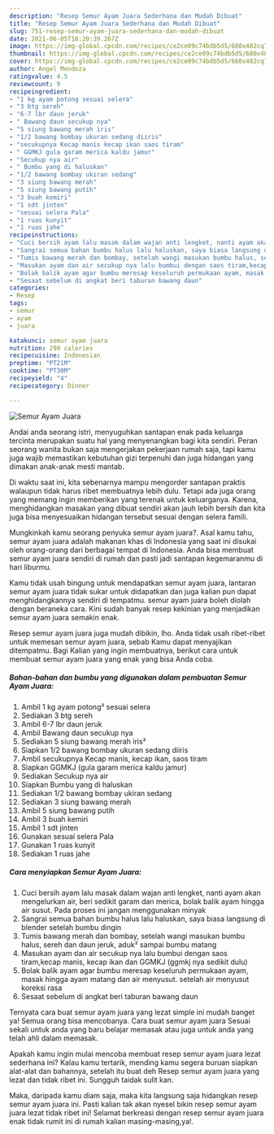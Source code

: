 ```yaml
---
description: "Resep Semur Ayam Juara Sederhana dan Mudah Dibuat"
title: "Resep Semur Ayam Juara Sederhana dan Mudah Dibuat"
slug: 751-resep-semur-ayam-juara-sederhana-dan-mudah-dibuat
date: 2021-06-05T16:20:39.267Z
image: https://img-global.cpcdn.com/recipes/ce2ce09c74bdb5d5/680x482cq70/semur-ayam-juara-foto-resep-utama.jpg
thumbnail: https://img-global.cpcdn.com/recipes/ce2ce09c74bdb5d5/680x482cq70/semur-ayam-juara-foto-resep-utama.jpg
cover: https://img-global.cpcdn.com/recipes/ce2ce09c74bdb5d5/680x482cq70/semur-ayam-juara-foto-resep-utama.jpg
author: Angel Mendoza
ratingvalue: 4.5
reviewcount: 9
recipeingredient:
- "1 kg ayam potong sesuai selera"
- "3 btg sereh"
- "6-7 lbr daun jeruk"
- " Bawang daun secukup nya"
- "5 siung bawang merah iris"
- "1/2 bawang bombay ukuran sedang diiris"
- "secukupnya Kecap manis kecap ikan saos tiram"
- " GGMKJ gula garam merica kaldu jamur"
- "Secukup nya air"
- " Bumbu yang di haluskan"
- "1/2 bawang bombay ukiran sedang"
- "3 siung bawang merah"
- "5 siung bawang putih"
- "3 buah kemiri"
- "1 sdt jinten"
- "sesuai selera Pala"
- "1 ruas kunyit"
- "1 ruas jahe"
recipeinstructions:
- "Cuci bersih ayam lalu masak dalam wajan anti lengket, nanti ayam akan mengelurkan air, beri sedikit garam dan merica, bolak balik ayam hingga air susut. Pada proses ini jangan menggunakan minyak"
- "Sangrai semua bahan bumbu halus lalu haluskan, saya biasa langsung di blender setelah bumbu dingin"
- "Tumis bawang merah dan bombay, setelah wangi masukan bumbu halus, sereh dan daun jeruk, aduk² sampai bumbu matang"
- "Masukan ayam dan air secukup nya lalu bumbui dengan saos tiram,kecap manis, kecap ikan dan GGMKJ (ggmkj nya sedikit dulu)"
- "Bolak balik ayam agar bumbu meresap keseluruh permukaan ayam, masak hingga ayam matang dan air menyusut. setelah air menyusut koreksi rasa"
- "Sesaat sebelum di angkat beri taburan bawang daun"
categories:
- Resep
tags:
- semur
- ayam
- juara

katakunci: semur ayam juara 
nutrition: 299 calories
recipecuisine: Indonesian
preptime: "PT21M"
cooktime: "PT30M"
recipeyield: "4"
recipecategory: Dinner

---
```



![Semur Ayam Juara](https://img-global.cpcdn.com/recipes/ce2ce09c74bdb5d5/680x482cq70/semur-ayam-juara-foto-resep-utama.jpg)

Andai anda seorang istri, menyuguhkan santapan enak pada keluarga tercinta merupakan suatu hal yang menyenangkan bagi kita sendiri. Peran seorang  wanita bukan saja mengerjakan pekerjaan rumah saja, tapi kamu juga wajib memastikan kebutuhan gizi terpenuhi dan juga hidangan yang dimakan anak-anak mesti mantab.

Di waktu  saat ini, kita sebenarnya mampu mengorder santapan praktis walaupun tidak harus ribet membuatnya lebih dulu. Tetapi ada juga orang yang memang ingin memberikan yang terenak untuk keluarganya. Karena, menghidangkan masakan yang dibuat sendiri akan jauh lebih bersih dan kita juga bisa menyesuaikan hidangan tersebut sesuai dengan selera famili. 



Mungkinkah kamu seorang penyuka semur ayam juara?. Asal kamu tahu, semur ayam juara adalah makanan khas di Indonesia yang saat ini disukai oleh orang-orang dari berbagai tempat di Indonesia. Anda bisa membuat semur ayam juara sendiri di rumah dan pasti jadi santapan kegemaranmu di hari liburmu.

Kamu tidak usah bingung untuk mendapatkan semur ayam juara, lantaran semur ayam juara tidak sukar untuk didapatkan dan juga kalian pun dapat menghidangkannya sendiri di tempatmu. semur ayam juara boleh diolah dengan beraneka cara. Kini sudah banyak resep kekinian yang menjadikan semur ayam juara semakin enak.

Resep semur ayam juara juga mudah dibikin, lho. Anda tidak usah ribet-ribet untuk memesan semur ayam juara, sebab Kamu dapat menyajikan ditempatmu. Bagi Kalian yang ingin membuatnya, berikut cara untuk membuat semur ayam juara yang enak yang bisa Anda coba.

<!--inarticleads1-->

##### Bahan-bahan dan bumbu yang digunakan dalam pembuatan Semur Ayam Juara:

1. Ambil 1 kg ayam potong² sesuai selera
1. Sediakan 3 btg sereh
1. Ambil 6-7 lbr daun jeruk
1. Ambil  Bawang daun secukup nya
1. Sediakan 5 siung bawang merah iris²
1. Siapkan 1/2 bawang bombay ukuran sedang diiris
1. Ambil secukupnya Kecap manis, kecap ikan, saos tiram
1. Siapkan  GGMKJ (gula garam merica kaldu jamur)
1. Sediakan Secukup nya air
1. Siapkan  Bumbu yang di haluskan
1. Sediakan 1/2 bawang bombay ukiran sedang
1. Sediakan 3 siung bawang merah
1. Ambil 5 siung bawang putih
1. Ambil 3 buah kemiri
1. Ambil 1 sdt jinten
1. Gunakan sesuai selera Pala
1. Gunakan 1 ruas kunyit
1. Sediakan 1 ruas jahe




<!--inarticleads2-->

##### Cara menyiapkan Semur Ayam Juara:

1. Cuci bersih ayam lalu masak dalam wajan anti lengket, nanti ayam akan mengelurkan air, beri sedikit garam dan merica, bolak balik ayam hingga air susut. Pada proses ini jangan menggunakan minyak
1. Sangrai semua bahan bumbu halus lalu haluskan, saya biasa langsung di blender setelah bumbu dingin
1. Tumis bawang merah dan bombay, setelah wangi masukan bumbu halus, sereh dan daun jeruk, aduk² sampai bumbu matang
1. Masukan ayam dan air secukup nya lalu bumbui dengan saos tiram,kecap manis, kecap ikan dan GGMKJ (ggmkj nya sedikit dulu)
1. Bolak balik ayam agar bumbu meresap keseluruh permukaan ayam, masak hingga ayam matang dan air menyusut. setelah air menyusut koreksi rasa
1. Sesaat sebelum di angkat beri taburan bawang daun




Ternyata cara buat semur ayam juara yang lezat simple ini mudah banget ya! Semua orang bisa mencobanya. Cara buat semur ayam juara Sesuai sekali untuk anda yang baru belajar memasak atau juga untuk anda yang telah ahli dalam memasak.

Apakah kamu ingin mulai mencoba membuat resep semur ayam juara lezat sederhana ini? Kalau kamu tertarik, mending kamu segera buruan siapkan alat-alat dan bahannya, setelah itu buat deh Resep semur ayam juara yang lezat dan tidak ribet ini. Sungguh taidak sulit kan. 

Maka, daripada kamu diam saja, maka kita langsung saja hidangkan resep semur ayam juara ini. Pasti kalian tak akan nyesel bikin resep semur ayam juara lezat tidak ribet ini! Selamat berkreasi dengan resep semur ayam juara enak tidak rumit ini di rumah kalian masing-masing,ya!.

